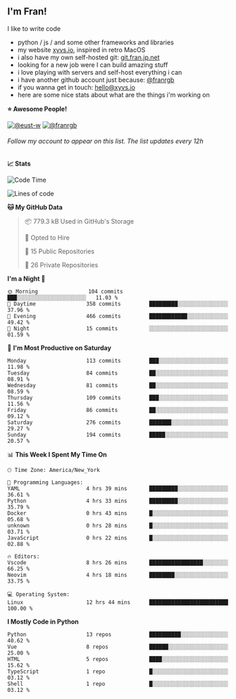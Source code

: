 ## I'm Fran!

I like to write code

- python /  js / and some other frameworks and libraries
- my website [xyvs.io](https://xyvs.io), inspired in retro MacOS
- i also have my own self-hosted git: [git.fran.jp.net](https://git.fran.jp.net/)
- looking for a new job were I can build amazing stuff
- i love playing with servers and self-host everything i can
- i have another github account just because: [@franrgb](https://github.com/franrgb)
- if you wanna get in touch: [hello@xyvs.io](mailto:hello@xyvs.io)
- here are some nice stats about what are the things i'm working on

<!--START_SECTION:waka-->
**⭐ Awesome People!** 

[![@eust-w](https://img.shields.io/badge/@eust--w-black?style=plastic&logo=github&logoColor=fff)](https://github.com/eust-w) [![@franrgb](https://img.shields.io/badge/@franrgb-black?style=plastic&logo=github&logoColor=fff)](https://github.com/franrgb) 

###### Follow my account to appear on this list. *The list updates every 12h*

**📈 Stats** 

![Code Time](http://img.shields.io/badge/Code%20Time-12%20hrs%2044%20mins-blue)

![Lines of code](https://img.shields.io/badge/From%20Hello%20World%20I%27ve%20Written-143.4%20thousand%20lines%20of%20code-blue)

**🐱 My GitHub Data** 

> 📦 779.3 kB Used in GitHub's Storage 
 > 
> 💼 Opted to Hire
 > 
> 📜 15 Public Repositories 
 > 
> 🔑 26 Private Repositories 
 > 
**I'm a Night 🦉** 

```text
🌞 Morning                104 commits         ███░░░░░░░░░░░░░░░░░░░░░░   11.03 % 
🌆 Daytime                358 commits         █████████░░░░░░░░░░░░░░░░   37.96 % 
🌃 Evening                466 commits         ████████████░░░░░░░░░░░░░   49.42 % 
🌙 Night                  15 commits          ░░░░░░░░░░░░░░░░░░░░░░░░░   01.59 % 
```
📅 **I'm Most Productive on Saturday** 

```text
Monday                   113 commits         ███░░░░░░░░░░░░░░░░░░░░░░   11.98 % 
Tuesday                  84 commits          ██░░░░░░░░░░░░░░░░░░░░░░░   08.91 % 
Wednesday                81 commits          ██░░░░░░░░░░░░░░░░░░░░░░░   08.59 % 
Thursday                 109 commits         ███░░░░░░░░░░░░░░░░░░░░░░   11.56 % 
Friday                   86 commits          ██░░░░░░░░░░░░░░░░░░░░░░░   09.12 % 
Saturday                 276 commits         ███████░░░░░░░░░░░░░░░░░░   29.27 % 
Sunday                   194 commits         █████░░░░░░░░░░░░░░░░░░░░   20.57 % 
```


📊 **This Week I Spent My Time On** 

```text
🕑︎ Time Zone: America/New_York

💬 Programming Languages: 
YAML                     4 hrs 39 mins       █████████░░░░░░░░░░░░░░░░   36.61 % 
Python                   4 hrs 33 mins       █████████░░░░░░░░░░░░░░░░   35.79 % 
Docker                   0 hrs 43 mins       █░░░░░░░░░░░░░░░░░░░░░░░░   05.68 % 
unknown                  0 hrs 28 mins       █░░░░░░░░░░░░░░░░░░░░░░░░   03.71 % 
JavaScript               0 hrs 22 mins       █░░░░░░░░░░░░░░░░░░░░░░░░   02.88 % 

🔥 Editors: 
Vscode                   8 hrs 26 mins       █████████████████░░░░░░░░   66.25 % 
Neovim                   4 hrs 18 mins       ████████░░░░░░░░░░░░░░░░░   33.75 % 

💻 Operating System: 
Linux                    12 hrs 44 mins      █████████████████████████   100.00 % 
```

**I Mostly Code in Python** 

```text
Python                   13 repos            ██████████░░░░░░░░░░░░░░░   40.62 % 
Vue                      8 repos             ██████░░░░░░░░░░░░░░░░░░░   25.00 % 
HTML                     5 repos             ████░░░░░░░░░░░░░░░░░░░░░   15.62 % 
TypeScript               1 repo              █░░░░░░░░░░░░░░░░░░░░░░░░   03.12 % 
Shell                    1 repo              █░░░░░░░░░░░░░░░░░░░░░░░░   03.12 % 
```




<!--END_SECTION:waka-->
